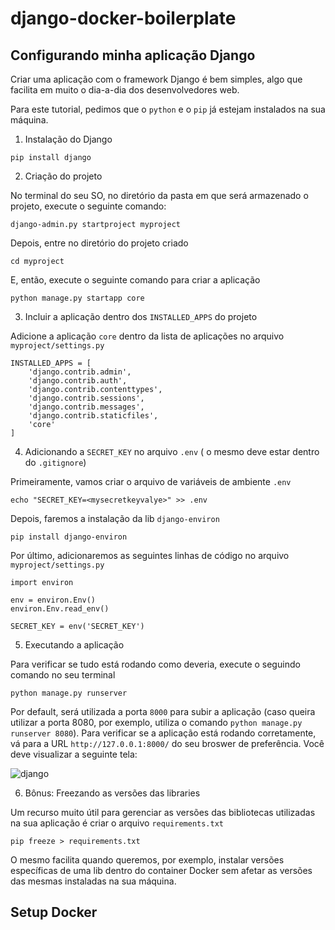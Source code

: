 # django-docker-boilerplate

## Configurando minha aplicação Django

Criar uma aplicação com o framework Django é bem simples, algo que facilita em muito o dia-a-dia dos desenvolvedores web. 

Para este tutorial, pedimos que o `python` e o `pip` já estejam instalados na sua máquina.

1. Instalação do Django
```
pip install django
```

2. Criação do projeto

No terminal do seu SO, no diretório da pasta em que será armazenado o projeto, execute o seguinte comando:
```
django-admin.py startproject myproject
```
Depois, entre no diretório do projeto criado
```
cd myproject
```
E, então, execute o seguinte comando para criar a aplicação
```
python manage.py startapp core
```

3. Incluir a aplicação dentro dos `INSTALLED_APPS` do projeto

Adicione a aplicação `core` dentro da lista de aplicações no arquivo `myproject/settings.py`
```
INSTALLED_APPS = [
    'django.contrib.admin',
    'django.contrib.auth',
    'django.contrib.contenttypes',
    'django.contrib.sessions',
    'django.contrib.messages',
    'django.contrib.staticfiles',
    'core'
]
```


4. Adicionando a `SECRET_KEY` no arquivo `.env` ( o mesmo deve estar dentro do `.gitignore`)

Primeiramente, vamos criar o arquivo de variáveis de ambiente `.env`
```
echo "SECRET_KEY=<mysecretkeyvalye>" >> .env
```
Depois, faremos a instalação da lib `django-environ`
```
pip install django-environ
```
Por último, adicionaremos as seguintes linhas de código no arquivo `myproject/settings.py`
```
import environ

env = environ.Env()
environ.Env.read_env()

SECRET_KEY = env('SECRET_KEY')
```

5. Executando a aplicação

Para verificar se tudo está rodando como deveria, execute o seguindo comando no seu terminal
```
python manage.py runserver
```
Por default, será utilizada a porta `8000` para subir a aplicação (caso queira utilizar a porta 8080, por exemplo, utiliza o comando `python manage.py runserver 8080`). Para verificar se a aplicação está rodando corretamente, vá para a URL `http://127.0.0.1:8000/` do seu broswer de preferência. Você deve visualizar a seguinte tela:

![django](https://user-images.githubusercontent.com/37030292/126253538-e4296fc0-fdf5-41ca-97da-f5725f77b863.PNG)

6. Bônus: Freezando as versões das libraries

Um recurso muito útil para gerenciar as versões das bibliotecas utilizadas na sua aplicação é criar o arquivo `requirements.txt`
```
pip freeze > requirements.txt
```
O mesmo facilita quando queremos, por exemplo, instalar versões específicas de uma lib dentro do container Docker sem afetar as versões das mesmas instaladas na sua máquina.


## Setup Docker
